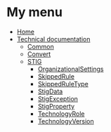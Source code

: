 # My menu

* [Home][home]
* [Technical documentation][techdocs]
  * [Common][common]
  * [Convert][convert]
  * [STIG][STIG]
    * [OrganizationalSettings][techdocs_OrganizationalSettings]
    * [SkippedRule][techdocs_SkippedRule]
    * [SkippedRuleType][techdocs_SkippedRuleType]
    * [StigData][techdocs_StigData]
    * [StigException][techdocs_StigException]
    * [StigProperty][techdocs_StigProperty]
    * [TechnologyRole][techdocs_TechnologyRole]
    * [TechnologyVersion][techdocs_TechnologyVersion]

[home]: https://github.com/Microsoft/PowerStig/wiki/home
[techdocs]:                        https://github.com/Microsoft/PowerStig/wiki/TechDocs
[common]:                          https://github.com/Microsoft/PowerStig/wiki/TechDocs.Common
[convert]:                         https://github.com/Microsoft/PowerStig/wiki/TechDocs.Convert
[STIG]:                            https://github.com/Microsoft/PowerStig/wiki/TechDocs.Stig
[techdocs_OrganizationalSettings]: https://github.com/Microsoft/PowerStig/wiki/TechDocs.Stig.OrganizationalSettings
[techdocs_SkippedRule]:            https://github.com/Microsoft/PowerStig/wiki/TechDocs.Stig.SkippedRule
[techdocs_SkippedRuleType]:        https://github.com/Microsoft/PowerStig/wiki/TechDocs.Stig.SkippedRuleType
[techdocs_StigData]:               https://github.com/Microsoft/PowerStig/wiki/TechDocs.Stig.StigData
[techdocs_StigException]:          https://github.com/Microsoft/PowerStig/wiki/TechDocs.Stig.StigException
[techdocs_StigProperty]:           https://github.com/Microsoft/PowerStig/wiki/TechDocs.Stig.StigProperty
[techdocs_TechnologyRole]:         https://github.com/Microsoft/PowerStig/wiki/TechDocs.Stig.TechnologyRole
[techdocs_TechnologyVersion]:      https://github.com/Microsoft/PowerStig/wiki/TechDocs.Stig.TechnologyVersion
